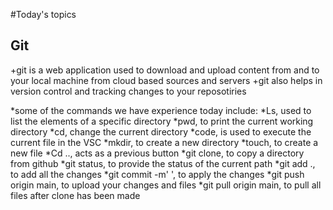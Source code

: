 #Today's topics
## Git 
+git is a web application used to download and upload content from and to your local machine from cloud based sources and servers 
+git also helps in version control and tracking changes to your reposotiries 

*some of the commands we have experience today include: 
 *Ls, used to list the elements of a specific directory 
 *pwd, to print the current working directory 
 *cd, change the current directory 
 *code, is used to execute the current file in the VSC
 *mkdir, to create a new directory 
 *touch, to create a new file
 *Cd .., acts as a previous button
 *git clone, to copy a directory from github
 *git status, to provide the status of the current path
 *git add ., to add all the changes
 *git commit -m' ', to apply the changes
 *git push origin main, to upload your changes and files
 *git pull origin main, to pull all files after clone has been made 
